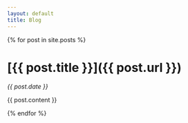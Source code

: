 ```yaml
---
layout: default
title: Blog
---
```


{% for post in site.posts %}

# [**{{ post.title }}**]({{ post.url }})
_{{ post.date }}_

{{ post.content }}

{% endfor %}